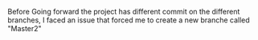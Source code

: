 Before Going forward the project has different commit on the different branches, I faced an issue that forced me to create a new branche called "Master2" 

